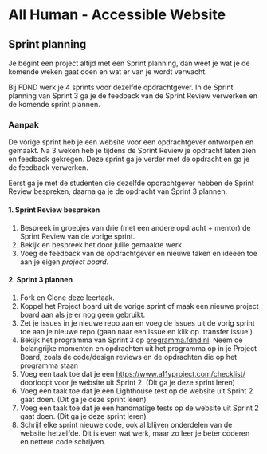 # All Human - Accessible Website

## Sprint planning
<!-- Ontwerp en maak voor een opdrachtgever een website toegankelijk volgens WCAG richtlijnen. -->

Je begint een project altijd met een Sprint planning, dan weet je wat je de komende weken gaat doen en wat er van je wordt verwacht.

Bij FDND werk je 4 sprints voor dezelfde opdrachtgever. In de Sprint planning van Sprint 3 ga je de feedback van de Sprint Review verwerken en de komende sprint plannen.

### Aanpak
<!--
Tijdens de sprint planning gaan studenten de Sprint Review bespreken en de aankomende sprint plannen. Hier kan misschien een goede opdracht bij dat ze gaan bedenken hoe ze de opdracht verder gaan aanpakken? Plan van aanpak? (sommige opdrachten zijn best moeilijk, hoe pak je zoiets aan? Welke pagina's ga je eerst doen? Welke daarna?)
Dan kunnen ze hun aanpak ook bespreken met een docent.
-->
De vorige sprint heb je een website voor een opdrachtgever ontworpen en gemaakt. Na 3 weken heb je tijdens de Sprint Review je opdracht laten zien en feedback gekregen. Deze sprint ga je verder met de opdracht en ga je de feedback verwerken.

Eerst ga je met de studenten die dezelfde opdrachtgever hebben de Sprint Review bespreken, daarna ga je de opdracht van Sprint 3 plannen. 

#### 1. Sprint Review bespreken
<!-- 
Feedback sprint review sprint 2 verwerken 
-->

1. Bespreek in groepjes van drie (met een andere opdracht + mentor) de Sprint Review van de vorige sprint.
2. Bekijk en bespreek het door jullie gemaakte werk.
3. Voeg de feedback van de opdrachtgever en nieuwe taken en ideeën toe aan je eigen *project board*.


#### 2. Sprint 3 plannen

<!-- 
Aankomende sprint plannen en projectboard, sprint review afspreken en bedeken wat je wil gaan laten zien. 
Taken van sprint 3 inplannen.
Feedback sprint review sprint 2 verwerken 
-->
<!--
Tijdens de sprint planning van sprint 2 hebben ze een sitemap gemaakt. Zou goed zijn als ze die weer gaan bekijken en bespreken. -> volgende stap bedenken -> plan voor maken. Want nu hebben ze de opdrachtgever gesproken en veel beter beeld van wat de bedoeling is van de opdracht.
-->
<!-- 
Iteratief werken uit sprint 2 evalueren en gebruiken voor de springplanning
Even terug kijken naar de retro van sprint 2 tijdens de sprint planning van sprint 3.
Wat kan je deze sprint beter doen?
-->
<!-- 
De werkwijze bij FDND is: Elke sprint opnieuw beginnen met code. Dus je HTML en CSS weggooien. Dit doen we omdat je dan kan toepassen wat je in een sprint hebt geleerd. Als je de hele tijd doorwerkt dan wordt de code onduidelijk, spaghetti, en ontstaan vervelende bugs omdat bijvoorbeeld een element op verschillende plekken styling krijgt, dit is best lastig te debuggebn, vooral als je een beginner bent. 
Kunnen we hier een opdrachtje voor verzinnen dat ze niet hun code kopieren naar deze nieuwe repo, maar een outline neerzetten in comments op basis van de oude code en wat ze hebben geleerd? 
Misschien daarbij verwijzen naar de FDND code conventies? Die staan o.a. op docs, en in sprint 2 hebben ze een workshop code conventies gehad. Misschien ze laten kijken naar tips die ze hebben gekregen tijdens de code/design review? 
-->

1. Fork en Clone deze leertaak.
2. Koppel het Project board uit de vorige sprint of maak een nieuwe project board aan als je er nog geen gebruikt. 
3. Zet je issues in je nieuwe repo aan en voeg de issues uit de vorig sprint toe aan je nieuwe repo (gaan naar een issue en klik op 'transfer issue')
4. Bekijk het programma van Sprint 3 op [programma.fdnd.nl](https://programma.fdnd.nl/static-web/all-human). Neem de belangrijke momenten en opdrachten uit het programma op in je Project Board, zoals de code/design reviews en de opdrachten die op het programma staan
5. Voeg een taak toe dat je een https://www.a11yproject.com/checklist/ doorloopt voor je website uit Sprint 2. (Dit ga je deze sprint leren)
6. Voeg een taak toe dat je een Lighthouse test op de website uit Sprint 2 gaat doen. (Dit ga je deze sprint leren)
7. Voeg een taak toe dat je een handmatige tests op de website uit Sprint 2 gaat doen. (Dit ga je deze sprint leren)
8. Schrijf elke sprint nieuwe code, ook al blijven onderdelen van de website hetzelfde. Dit is even wat werk, maar zo leer je beter coderen en nettere code schrijven.
